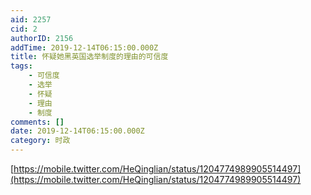 ```yaml
---
aid: 2257
cid: 2
authorID: 2156
addTime: 2019-12-14T06:15:00.000Z
title: 怀疑她黑英国选举制度的理由的可信度
tags:
    - 可信度
    - 选举
    - 怀疑
    - 理由
    - 制度
comments: []
date: 2019-12-14T06:15:00.000Z
category: 时政
---
```


[https://mobile.twitter.com/HeQinglian/status/1204774989905514497](https://mobile.twitter.com/HeQinglian/status/1204774989905514497)
